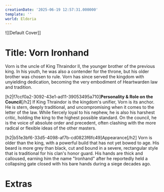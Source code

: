 ```yaml
---
creationDate: '2025-06-19 12:57:31.000000'
template: ''
world: Eldoria
---
```

![[Default Cover]]

# Title: Vorn Ironhand

Vorn is the uncle of King Thraindor II, the younger brother of the previous king. In his youth, he was also a contender for the throne, but his older brother was chosen to rule. Vorn has since served the kingdom with unyielding dedication, becoming the very embodiment of Heartwarden law and tradition.



[h2|f7ccf0a2-3092-43e1-ad11-39053495a710]**Personality & Role on the Council**[/h2]
If King Thraindor is the kingdom's unifier, Vorn is its anchor. He is stern, deeply traditional, and uncompromising when it comes to the letter of the law. While fiercely loyal to his nephew, he is also his harshest critic, holding the king to the highest possible standard. On the council, he is the voice of absolute order and precedent, often clashing with the more radical or flexible ideas of the other masters.

[h2|b51e3bf6-33d5-4098-af7b-cd0823f6fc49]Appearance[/h2]
Vorn is older than the king, with a powerful build that has not yet bowed to age. His beard is more grey than black, cut and bound in a severe, rectangular style that is traditional for his clan's honor guard. His hands are thick and calloused, earning him the name "Ironhand" after he reportedly held a collapsing gate closed with his bare hands during a siege decades ago.




# Extras


